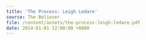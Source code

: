 ```yaml
---
title: 'The Process: Leigh Ledare'
source: The Believer
file: /content/assets/the-process-leigh-ledare.pdf
date: 2014-01-01 12:00:00 +0000
---
```

